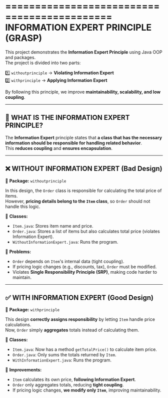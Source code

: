 ============================================
  INFORMATION EXPERT PRINCIPLE (GRASP)
============================================

This project demonstrates the **Information Expert Principle** using Java OOP and packages.  
The project is divided into two parts:

1️⃣ `withoutprinciple` → **Violating Information Expert**  
2️⃣ `withprinciple` → **Applying Information Expert**  

By following this principle, we improve **maintainability, scalability, and low coupling**.

--------------------------------------------
🚀 WHAT IS THE INFORMATION EXPERT PRINCIPLE?
--------------------------------------------
The **Information Expert** principle states that **a class that has the necessary information should be responsible for handling related behavior**.  
This **reduces coupling** and **ensures encapsulation**.

--------------------------------------------
❌ WITHOUT INFORMATION EXPERT (Bad Design)
--------------------------------------------
📂 **Package:** `withoutprinciple`

In this design, the `Order` class is responsible for calculating the total price of items.  
However, **pricing details belong to the `Item` class**, so `Order` should not handle this logic.

🔹 **Classes:**
   - `Item.java`: Stores item name and price.
   - `Order.java`: Stores a list of items but also calculates total price (violates Information Expert).
   - `WithoutInformationExpert.java`: Runs the program.

🛑 **Problems:**
- `Order` depends on `Item`'s internal data (tight coupling).  
- If pricing logic changes (e.g., discounts, tax), `Order` must be modified.  
- Violates **Single Responsibility Principle (SRP)**, making code harder to maintain.  

--------------------------------------------
✅ WITH INFORMATION EXPERT (Good Design)
--------------------------------------------
📂 **Package:** `withprinciple`

This design **correctly assigns responsibility** by letting `Item` handle price calculations.  
Now, `Order` simply **aggregates** totals instead of calculating them.

🔹 **Classes:**
   - `Item.java`: Now has a method `getTotalPrice()` to calculate item price.
   - `Order.java`: Only sums the totals returned by `Item`.
   - `WithInformationExpert.java`: Runs the program.

🎯 **Improvements:**
- `Item` calculates its own price, **following Information Expert**.  
- `Order` only aggregates totals, reducing **tight coupling**.  
- If pricing logic changes, **we modify only `Item`**, improving maintainability.  
